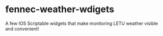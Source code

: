 # fennec-weather-wdigets
A few IOS Scriptable widgets that make monitoring LETU weather visible and convenient!
